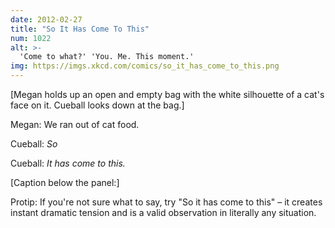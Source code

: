 ```yaml
---
date: 2012-02-27
title: "So It Has Come To This"
num: 1022
alt: >-
  'Come to what?' 'You. Me. This moment.'
img: https://imgs.xkcd.com/comics/so_it_has_come_to_this.png
---
```

[Megan holds up an open and empty bag with the white silhouette of a cat's face on it. Cueball looks down at the bag.]

Megan: We ran out of cat food.

Cueball: *So*

Cueball: *It has come to this.*

[Caption below the panel:]

Protip: If you're not sure what to say, try "So it has come to this" &ndash; it creates instant dramatic tension and is a valid observation in literally any situation.